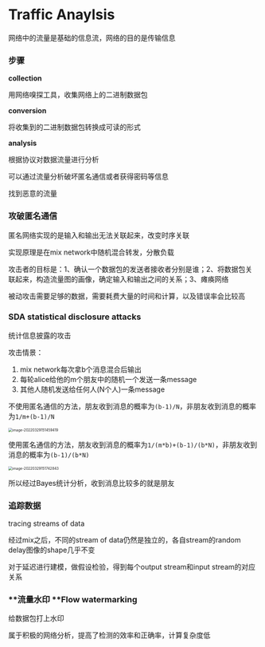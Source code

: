 # Traffic Anaylsis

网络中的流量是基础的信息流，网络的目的是传输信息

### 步骤

**collection**

用网络嗅探工具，收集网络上的二进制数据包

**conversion**

将收集到的二进制数据包转换成可读的形式

**analysis**

根据协议对数据流量进行分析



可以通过流量分析破坏匿名通信或者获得密码等信息

找到恶意的流量

### **攻破匿名通信**

匿名网络实现的是输入和输出无法关联起来，改变时序关联

实现原理是在mix network中随机混合转发，分散负载

攻击者的目标是：1、确认一个数据包的发送者接收者分别是谁；2、将数据包关联起来，构造流量图的画像，确定输入和输出之间的关系；3、瘫痪网络

被动攻击需要足够的数据，需要耗费大量的时间和计算，以及错误率会比较高

### SDA statistical disclosure attacks

统计信息披露的攻击

攻击情景：

1. mix network每次拿b个消息混合后输出
2. 每轮alice给他的m个朋友中的随机一个发送一条message
3. 其他人随机发送给任何人(N个人)一条message

不使用匿名通信的方法，朋友收到消息的概率为`(b-1)/N`，非朋友收到消息的概率为`1/m+(b-1)/N`

<img src="F:/ZJU/课程/网络安全原理与实践/笔记/assets/image-20220329151459419.png" alt="image-20220329151459419" style="zoom:50%;" />

使用匿名通信的方法，朋友收到消息的概率为`1/(m*b)+(b-1)/(b*N)`，非朋友收到消息的概率为`(b-1)/(b*N)`

<img src="F:/ZJU/课程/网络安全原理与实践/笔记/assets/image-20220329151742843.png" alt="image-20220329151742843" style="zoom:50%;" />

所以经过Bayes统计分析，收到消息比较多的就是朋友

### 追踪数据

tracing streams of data

经过mix之后，不同的stream of data仍然是独立的，各自stream的random delay图像的shape几乎不变

对于延迟进行建模，做假设检验，得到每个output stream和input stream的对应关系

### **流量水印 **Flow watermarking

给数据包打上水印

属于积极的网络分析，提高了检测的效率和正确率，计算复杂度低





